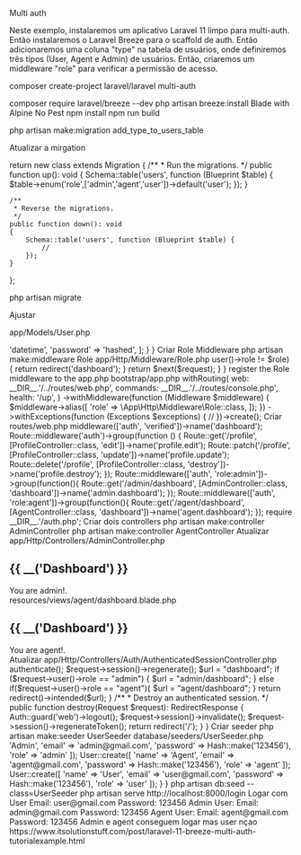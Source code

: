 Multi auth

Neste exemplo, instalaremos um aplicativo Laravel 11 limpo para multi-auth. Então instalaremos o Laravel Breeze para o scaffold de auth. Então adicionaremos uma coluna "type" na tabela de usuários, onde definiremos três tipos (User, Agent e Admin) de usuários. Então, criaremos um middleware "role" para verificar a permissão de acesso. 

composer create-project laravel/laravel multi-auth

composer require laravel/breeze --dev
php artisan breeze:install
Blade with Alpine
No
Pest
npm install
npm run build

php artisan make:migration add_type_to_users_table

Atualizar a mirgation

return new class extends Migration
{
    /**
     * Run the migrations.
     */
    public function up(): void
    {
        Schema::table('users', function (Blueprint $table) {
            $table->enum('role',['admin','agent','user'])->default('user');
        });
    }
  
    /**
     * Reverse the migrations.
     */
    public function down(): void
    {
        Schema::table('users', function (Blueprint $table) {
            //
        });
    }
};

php artisan migrate

Ajustar

app/Models/User.php

<?php
namespace App\Models;
  
use Illuminate\Database\Eloquent\Factories\HasFactory;
use Illuminate\Foundation\Auth\User as Authenticatable;
use Illuminate\Notifications\Notifiable;
use Illuminate\Database\Eloquent\Casts\Attribute;

class User extends Authenticatable
{
    use HasFactory, Notifiable;
    protected $fillable = [
        'name',
        'email',
        'password',
        'role'
    ];

    protected $hidden = [
        'password',
        'remember_token',
    ];

    protected function casts(): array
    {
        return [
            'email_verified_at' => 'datetime',
            'password' => 'hashed',
        ];
    }
}

Criar Role Middleware

php artisan make:middleware Role

app/Http/Middleware/Role.php

<?php
namespace App\Http\Middleware;

use Closure;
use Illuminate\Http\Request;
use Symfony\Component\HttpFoundation\Response;

class Role
{
    /**
     * Handle an incoming request.
     *
     * @param  \Closure(\Illuminate\Http\Request): (\Symfony\Component\HttpFoundation\Response)  $next
     */
    public function handle(Request $request, Closure $next, $role): Response
    {
        if ($request->user()->role != $role) {
            return redirect('dashboard');
        }

        return $next($request);
    }
}

register the Role middleware to the app.php

bootstrap/app.php

<?php

use Illuminate\Foundation\Application;
use Illuminate\Foundation\Configuration\Exceptions;
use Illuminate\Foundation\Configuration\Middleware;

return Application::configure(basePath: dirname(__DIR__))
    ->withRouting(
        web: __DIR__.'/../routes/web.php',
        commands: __DIR__.'/../routes/console.php',
        health: '/up',
    )
    ->withMiddleware(function (Middleware $middleware) {
        $middleware->alias([
            'role' => \App\Http\Middleware\Role::class,
        ]);
    })
    ->withExceptions(function (Exceptions $exceptions) {
        //
    })->create();
    
Criar

routes/web.php

<?php
use App\Http\Controllers\ProfileController;
use Illuminate\Support\Facades\Route;

use App\Http\Controllers\AdminController;
use App\Http\Controllers\AgentController;

Route::get('/', function () {
    return view('welcome');
});

Route::get('/dashboard', function () {
    return view('dashboard');
})->middleware(['auth', 'verified'])->name('dashboard');

Route::middleware('auth')->group(function () {
    Route::get('/profile', [ProfileController::class, 'edit'])->name('profile.edit');
    Route::patch('/profile', [ProfileController::class, 'update'])->name('profile.update');
    Route::delete('/profile', [ProfileController::class, 'destroy'])->name('profile.destroy');
});

Route::middleware(['auth', 'role:admin'])->group(function(){
    Route::get('/admin/dashboard', [AdminController::class, 'dashboard'])->name('admin.dashboard');
});

Route::middleware(['auth', 'role:agent'])->group(function(){
    Route::get('/agent/dashboard', [AgentController::class, 'dashboard'])->name('agent.dashboard');
});

require __DIR__.'/auth.php';

Criar dois controllers

php artisan make:controller AdminController
php artisan make:controller AgentController

Atualizar

app/Http/Controllers/AdminController.php

<?php
namespace App\Http\Controllers;

use Illuminate\Http\Request;

class AdminController extends Controller
{
    /**
     * Write code on Method
     *
     * @return response()
     */
    public function dashboard()
    {
        return view('admin.dashboard');
    }
}

app/Http/Controllers/AgentController.php

<?php
namespace App\Http\Controllers;

use Illuminate\Http\Request;

class AgentController extends Controller
{
    /**
     * Write code on Method
     *
     * @return response()
     */
    public function dashboard()
    {
        return view('agent.dashboard');
    }
}

Criar a view

resources/views/admin/dashboard.blade.php

<x-app-layout>
    <x-slot name="header">
        <h2 class="font-semibold text-xl text-gray-800 dark:text-gray-200 leading-tight">
            {{ __('Dashboard') }}
        </h2>
    </x-slot>

    <div class="py-12">
        <div class="max-w-7xl mx-auto sm:px-6 lg:px-8">
            <div class="bg-white dark:bg-gray-800 overflow-hidden shadow-sm sm:rounded-lg">
                <div class="p-6 text-gray-900 dark:text-gray-100">
                    You are admin!.
                </div>
            </div>
        </div>
    </div>
</x-app-layout>

resources/views/agent/dashboard.blade.php

<x-app-layout>
    <x-slot name="header">
        <h2 class="font-semibold text-xl text-gray-800 dark:text-gray-200 leading-tight">
            {{ __('Dashboard') }}
        </h2>
    </x-slot>

    <div class="py-12">
        <div class="max-w-7xl mx-auto sm:px-6 lg:px-8">
            <div class="bg-white dark:bg-gray-800 overflow-hidden shadow-sm sm:rounded-lg">
                <div class="p-6 text-gray-900 dark:text-gray-100">
                    You are agent!.
                </div>
            </div>
        </div>
    </div>
</x-app-layout>

Atualizar

app/Http/Controllers/Auth/AuthenticatedSessionController.php

<?php
namespace App\Http\Controllers\Auth;

use App\Http\Controllers\Controller;
use App\Http\Requests\Auth\LoginRequest;
use Illuminate\Http\RedirectResponse;
use Illuminate\Http\Request;
use Illuminate\Support\Facades\Auth;
use Illuminate\View\View;

class AuthenticatedSessionController extends Controller
{
    /**
     * Display the login view.
     */
    public function create(): View
    {
        return view('auth.login');
    }

    /**
     * Handle an incoming authentication request.
     */
    public function store(LoginRequest $request): RedirectResponse
    {
        $request->authenticate();

        $request->session()->regenerate();

        $url = "dashboard";

        if ($request->user()->role == "admin") {
            $url = "admin/dashboard";
        } else if($request->user()->role == "agent"){
            $url = "agent/dashboard";
        }

        return redirect()->intended($url);
    }

    /**
     * Destroy an authenticated session.
     */
    public function destroy(Request $request): RedirectResponse
    {
        Auth::guard('web')->logout();

        $request->session()->invalidate();

        $request->session()->regenerateToken();

        return redirect('/');
    }
}

Criar seeder

php artisan make:seeder UserSeeder

database/seeders/UserSeeder.php

<?php
namespace Database\Seeders;

use Illuminate\Database\Console\Seeds\WithoutModelEvents;
use Illuminate\Database\Seeder;
use App\Models\User;
use Illuminate\Support\Facades\Hash;

class UserSeeder extends Seeder
{
    /**
     * Run the database seeds.
     */
    public function run(): void
    {
        User::create([
            'name' => 'Admin',
            'email' => 'admin@gmail.com',
            'password' => Hash::make('123456'),
            'role' => 'admin'
        ]);

        User::create([
            'name' => 'Agent',
            'email' => 'agent@gmail.com',
            'password' => Hash::make('123456'),
            'role' => 'agent'
        ]);

        User::create([
            'name' => 'User',
            'email' => 'user@gmail.com',
            'password' => Hash::make('123456'),
            'role' => 'user'
        ]);
    }
}

php artisan db:seed --class=UserSeeder

php artisan serve

http://localhost:8000/login

Logar com

User
Email: user@gmail.com
Password: 123456

Admin User:
Email: admin@gmail.com
Password: 123456

Agent User:
Email: agent@gmail.com
Password: 123456

Admin e agent conseguem logar mas user nçao

https://www.itsolutionstuff.com/post/laravel-11-breeze-multi-auth-tutorialexample.html
